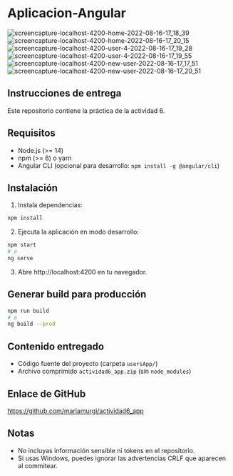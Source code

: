 # Aplicacion-Angular
![screencapture-localhost-4200-home-2022-08-16-17_18_39](https://user-images.githubusercontent.com/43243069/184917204-3e3476c3-00f7-43b0-b8b0-867863e85a34.png)
![screencapture-localhost-4200-home-2022-08-16-17_20_15](https://user-images.githubusercontent.com/43243069/184917229-4c00cf7a-955d-4f31-ab9f-b0ab8285a591.png)
![screencapture-localhost-4200-user-4-2022-08-16-17_19_28](https://user-images.githubusercontent.com/43243069/184917281-bf16fea0-140f-4db4-9063-a67decd8efa5.png)
![screencapture-localhost-4200-user-4-2022-08-16-17_19_55](https://user-images.githubusercontent.com/43243069/184917301-ebff7d44-4e60-4cac-b6be-8f3c9a03716a.png)
![screencapture-localhost-4200-new-user-2022-08-16-17_17_51](https://user-images.githubusercontent.com/43243069/184917333-8f0fd6c8-e3cd-4a1a-9179-3ac6917ef44b.png)
![screencapture-localhost-4200-new-user-2022-08-16-17_20_51](https://user-images.githubusercontent.com/43243069/184917348-3d191bb1-4550-4a75-8f59-e4b6b3701f6f.png)

## Instrucciones de entrega

Este repositorio contiene la práctica de la actividad 6.

## Requisitos

- Node.js (>= 14)
- npm (>= 6) o yarn
- Angular CLI (opcional para desarrollo: `npm install -g @angular/cli`)

## Instalación

1. Instala dependencias:

```bash
npm install
```

2. Ejecuta la aplicación en modo desarrollo:

```bash
npm start
# o
ng serve
```

3. Abre http://localhost:4200 en tu navegador.

## Generar build para producción

```bash
npm run build
# o
ng build --prod
```

## Contenido entregado

- Código fuente del proyecto (carpeta `usersApp/`)
- Archivo comprimido `actividad6_app.zip` (sin `node_modules`)

## Enlace de GitHub

https://github.com/mariamurgi/actividad6_app

## Notas

- No incluyas información sensible ni tokens en el repositorio.
- Si usas Windows, puedes ignorar las advertencias CRLF que aparecen al commitear.
